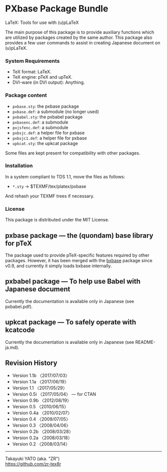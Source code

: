 PXbase Package Bundle
=====================

LaTeX: Tools for use with (u)pLaTeX

The main purpose of this package is to provide auxiliary functions which
are utilized by packages created by the same author. This package also
provides a few user commands to assist in creating Japanese document on
(u)pLaTeX.

### System Requirements

  * TeX format: LaTeX.
  * TeX engine: pTeX and upTeX.
  * DVI-ware (in DVI output): Anything.

### Package content

  * `pxbase.sty`: the pxbase package
  * `pxbase.def`: a submodule (no longer used)
  * `pxbabel.sty`: the pxbabel package
  * `pxbasenc.def`: a submodule
  * `pxjsfenc.def`: a submodule
  * `pxbsjc.def`: a helper file for pxbase
  * `pxbsjc1.def`: a helper file for pxbase
  * `upkcat.sty`: the upkcat package

Some files are kept present for compatibility with other packages.

### Installation

In a system compliant to TDS 1.1, move the files as follows:

  - `*.sty` → $TEXMF/tex/platex/pxbase

And rehash your TEXMF trees if necessary.

### License

This package is distributed under the MIT License.


pxbase package ― the (quondam) base library for pTeX
-----------------------------------------------------

The package used to provide pTeX-specific features required by other
packages. However, it has been merged with the [bxbase] package since
v0.9, and currently it simply loads bxbase internally.

[bxbase]: https://www.ctan.org/pkg/bxbase


pxbabel package ― To help use Babel with Japanese document
-----------------------------------------------------------

Currently the documentation is available only in Japanese (see
pxbabel.pdf).


upkcat package ― To safely operate with kcatcode
-------------------------------------------------

Currently the documentation is available only in Japanese (see
README-ja.md).


Revision History
----------------

  * Version 1.1b 〈2017/07/03〉
  * Version 1.1a 〈2017/06/19〉
  * Version 1.1  〈2017/05/29〉
  * Version 0.5i 〈2017/05/04〉 ― for CTAN
  * Version 0.9b 〈2012/08/19〉
  * Version 0.5  〈2010/06/15〉
  * Version 0.4a 〈2010/02/07〉
  * Version 0.4  〈2009/07/05〉
  * Version 0.3  〈2008/04/06〉
  * Version 0.2b 〈2008/03/28〉
  * Version 0.2a 〈2008/03/18〉
  * Version 0.2  〈2008/03/14〉

--------------------
Takayuki YATO (aka. "ZR")  
https://github.com/zr-tex8r
